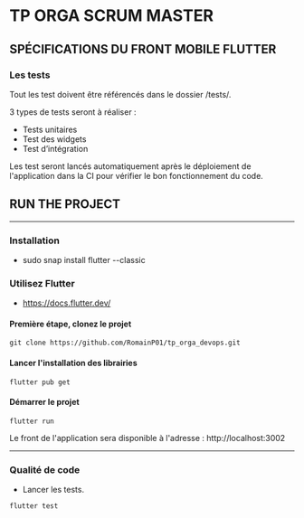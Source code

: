 # TP ORGA SCRUM MASTER

## SPÉCIFICATIONS DU FRONT MOBILE FLUTTER

### Les tests
Tout les test doivent être référencés dans le dossier /tests/.

3 types de tests seront à réaliser :
- Tests unitaires
- Test des widgets
- Test d’intégration


Les test seront lancés automatiquement après le déploiement de l'application dans la CI pour vérifier le bon fonctionnement du code.

## RUN THE PROJECT
---
### Installation

- sudo snap install flutter --classic

### Utilisez Flutter
- https://docs.flutter.dev/

#### Première étape, clonez le projet
```
git clone https://github.com/RomainP01/tp_orga_devops.git
```

#### Lancer l'installation des librairies
```
flutter pub get
```

#### Démarrer le projet
```
flutter run
```

Le front de l'application sera disponible à l'adresse : http://localhost:3002

---

### Qualité de code

- Lancer les tests.
```
flutter test
```

